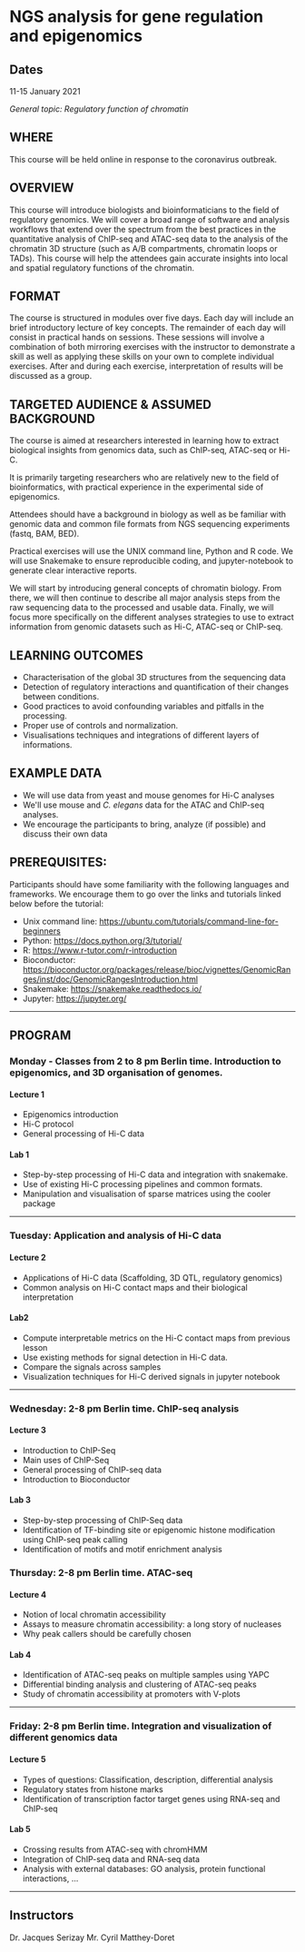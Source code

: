 # NGS analysis for gene regulation and epigenomics

## Dates
11-15 January 2021

_General topic: Regulatory function of chromatin_

## WHERE

This course will be held online in response to the coronavirus outbreak.

## OVERVIEW

This course will introduce biologists and bioinformaticians to the field of 
regulatory genomics. We will cover a broad range of software and analysis 
workflows that extend over the spectrum from the best practices in the 
quantitative analysis of ChIP-seq and ATAC-seq data to the analysis of the 
chromatin 3D structure (such as A/B compartments, chromatin loops or TADs). 
This course will help the attendees gain accurate insights into local and 
spatial regulatory functions of the chromatin.

## FORMAT

The course is structured in modules over five days. 
Each day will include an brief introductory lecture of key concepts. 
The remainder of each day will consist in practical hands on sessions. 
These sessions will involve a combination of both mirroring exercises with 
the instructor to demonstrate a skill as well as applying these skills on 
your own to complete individual exercises. After and during each exercise,
interpretation of results will be discussed as a group.

## TARGETED AUDIENCE & ASSUMED BACKGROUND

The course is aimed at researchers interested in learning how to extract 
biological insights from genomics data, such as ChIP-seq, ATAC-seq or Hi-C.  

It is primarily targeting researchers who are relatively new to the field 
of bioinformatics, with practical experience in the experimental side of 
epigenomics. 

Attendees should have a background in biology as well as be familiar with 
genomic data and common file formats from NGS sequencing experiments 
(fastq, BAM, BED).

Practical exercises will use the UNIX command line, Python and R code. We will 
use Snakemake to ensure reproducible coding, and jupyter-notebook to generate 
clear interactive reports. 

We will start by introducing general concepts of chromatin biology. 
From there, we will then continue to describe all major analysis steps 
from the raw sequencing data to the processed and usable data. Finally, 
we will focus more specifically on the different analyses strategies to use 
to extract information from genomic datasets such as Hi-C, ATAC-seq or ChIP-seq. 

## LEARNING OUTCOMES

 * Characterisation of the global 3D structures from the sequencing data
 * Detection of regulatory interactions and quantification of their changes 
    between conditions.
 * Good practices to avoid confounding variables and pitfalls in the 
    processing.
 * Proper use of controls and normalization.
 * Visualisations techniques and integrations of different layers of 
    informations.

## EXAMPLE DATA

* We will use data from yeast and mouse genomes for Hi-C analyses
* We'll use mouse and *C. elegans* data for the ATAC and ChIP-seq analyses.
* We encourage the participants to bring, analyze (if possible) and discuss 
  their own data

## PREREQUISITES: 

Participants should have some familiarity with the following languages and frameworks. We encourage them to go over the links and tutorials linked below before the tutorial:

* Unix command line: https://ubuntu.com/tutorials/command-line-for-beginners
* Python: https://docs.python.org/3/tutorial/
* R: https://www.r-tutor.com/r-introduction
* Bioconductor: https://bioconductor.org/packages/release/bioc/vignettes/GenomicRanges/inst/doc/GenomicRangesIntroduction.html
* Snakemake: https://snakemake.readthedocs.io/
* Jupyter: https://jupyter.org/

--- 

## PROGRAM

### Monday - Classes from 2 to 8 pm Berlin time. Introduction to epigenomics, and 3D organisation of genomes.

#### Lecture 1
* Epigenomics introduction
* Hi-C protocol
* General processing of Hi-C data

#### Lab 1
* Step-by-step processing of Hi-C data and integration with snakemake.
* Use of existing Hi-C processing pipelines and common formats.
* Manipulation and visualisation of sparse matrices using the cooler package

--- 

### Tuesday: Application and analysis of Hi-C data

#### Lecture 2
* Applications of Hi-C data (Scaffolding, 3D QTL, regulatory genomics)
* Common analysis on Hi-C contact maps and their biological interpretation

#### Lab2
* Compute interpretable metrics on the Hi-C contact maps from previous lesson
* Use existing methods for signal detection in Hi-C data.
* Compare the signals across samples
* Visualization techniques for Hi-C derived signals in jupyter notebook

--- 

### Wednesday: 2-8 pm Berlin time. ChIP-seq analysis

#### Lecture 3
* Introduction to ChIP-Seq
* Main uses of ChIP-Seq
* General processing of ChIP-seq data
* Introduction to Bioconductor 

#### Lab 3
* Step-by-step processing of ChIP-Seq data
* Identification of TF-binding site or epigenomic histone modification using 
  ChIP-seq peak calling
* Identification of motifs and motif enrichment analysis

### Thursday: 2-8 pm Berlin time. ATAC-seq

#### Lecture 4
* Notion of local chromatin accessibility
* Assays to measure chromatin accessibility: a long story of nucleases
* Why peak callers should be carefully chosen

#### Lab 4
* Identification of ATAC-seq peaks on multiple samples using YAPC
* Differential binding analysis and clustering of ATAC-seq peaks 
* Study of chromatin accessibility at promoters with V-plots

--- 

### Friday: 2-8 pm Berlin time. Integration and visualization of different genomics data

#### Lecture 5
* Types of questions: Classification, description, differential analysis
* Regulatory states from histone marks
* Identification of transcription factor target genes using RNA-seq and 
  ChIP-seq

#### Lab 5
* Crossing results from ATAC-seq with chromHMM
* Integration of ChIP-seq data and RNA-seq data
* Analysis with external databases: 
  GO analysis, protein functional interactions, ...

--- 

## Instructors

Dr. Jacques Serizay
Mr. Cyril Matthey-Doret
